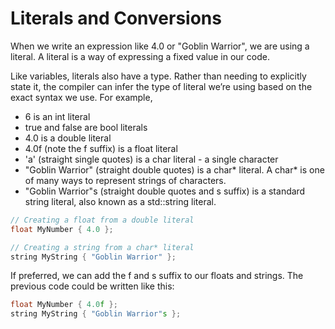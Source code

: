 # Literals and Conversions

When we write an expression like 4.0 or "Goblin Warrior", we are using a literal. A literal is a way of expressing a fixed value in our code.

Like variables, literals also have a type. Rather than needing to explicitly state it, the compiler can infer the type of literal we’re using based on the exact syntax we use. For example,

- 6 is an int literal
- true and false are bool literals
- 4.0 is a double literal
- 4.0f (note the f suffix) is a float literal
- 'a' (straight single quotes) is a char literal - a single character
- "Goblin Warrior" (straight double quotes) is a char* literal. A char* is one of many ways to represent strings of characters.
- "Goblin Warrior"s (straight double quotes and s suffix) is a standard string literal, also known as a std::string literal.

```cpp
// Creating a float from a double literal
float MyNumber { 4.0 };

// Creating a string from a char* literal
string MyString { "Goblin Warrior" };
```

If preferred, we can add the f and s suffix to our floats and strings. The previous code could be written like this:

```cpp
float MyNumber { 4.0f };
string MyString { "Goblin Warrior"s };
```
